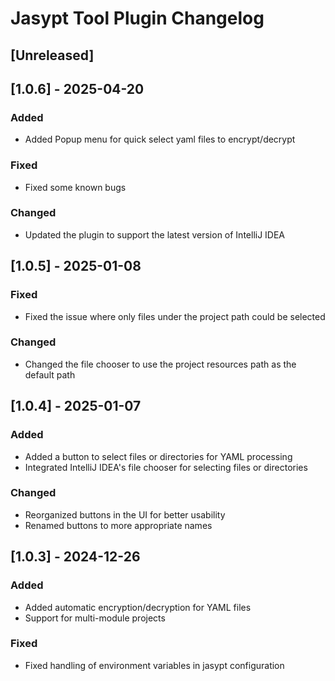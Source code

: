 # Jasypt Tool Plugin Changelog

## [Unreleased]

## [1.0.6] - 2025-04-20

### Added
- Added Popup menu for quick select yaml files to encrypt/decrypt

### Fixed

- Fixed some known bugs  

### Changed

- Updated the plugin to support the latest version of IntelliJ IDEA


## [1.0.5] - 2025-01-08

### Fixed

- Fixed the issue where only files under the project path could be selected

### Changed

- Changed the file chooser to use the project resources path as the default path


## [1.0.4] - 2025-01-07

### Added

- Added a button to select files or directories for YAML processing
- Integrated IntelliJ IDEA's file chooser for selecting files or directories

### Changed

- Reorganized buttons in the UI for better usability
- Renamed buttons to more appropriate names

## [1.0.3] - 2024-12-26

### Added

- Added automatic encryption/decryption for YAML files
- Support for multi-module projects

### Fixed

- Fixed handling of environment variables in jasypt configuration
